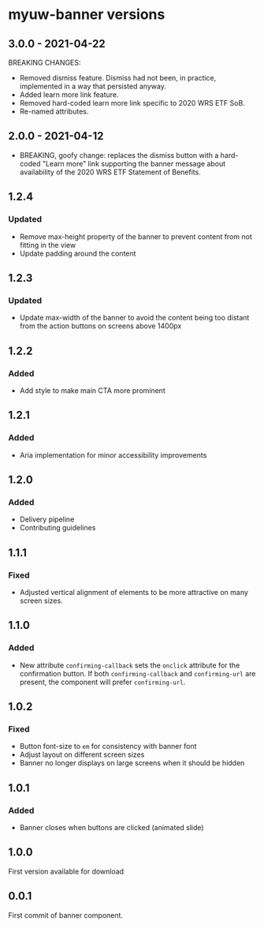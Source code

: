 # myuw-banner versions

## 3.0.0 - 2021-04-22

BREAKING CHANGES:

+ Removed dismiss feature.
  Dismiss had not been, in practice, implemented in a way that persisted anyway.
+ Added learn more link feature.
+ Removed hard-coded learn more link specific to 2020 WRS ETF SoB.
+ Re-named attributes.

## 2.0.0 - 2021-04-12

- BREAKING, goofy change: replaces the dismiss button with a hard-coded
  "Learn more" link supporting the banner message about availability of the
  2020 WRS ETF Statement of Benefits.

## 1.2.4

### Updated
- Remove max-height property of the banner to prevent content from not fitting in the view
- Update padding around the content

## 1.2.3

### Updated
- Update max-width of the banner to avoid the content being too distant from the action buttons on screens above 1400px

## 1.2.2

### Added
- Add style to make main CTA more prominent

## 1.2.1

### Added
- Aria implementation for minor accessibility improvements

## 1.2.0

### Added
- Delivery pipeline
- Contributing guidelines

## 1.1.1

### Fixed
- Adjusted vertical alignment of elements to be more attractive on many screen sizes.

## 1.1.0

### Added
- New attribute `confirming-callback` sets the `onclick` attribute for the confirmation button. If both `confirming-callback` and `confirming-url` are present, the component will prefer `confirming-url`.

## 1.0.2

### Fixed
- Button font-size to `em` for consistency with banner font
- Adjust layout on different screen sizes
- Banner no longer displays on large screens when it should be hidden

## 1.0.1

### Added
- Banner closes when buttons are clicked (animated slide)

## 1.0.0

First version available for download

## 0.0.1

First commit of banner component.
